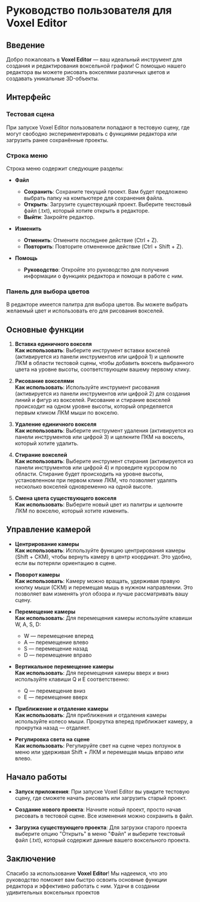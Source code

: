 # Руководство пользователя для Voxel Editor

## Введение
Добро пожаловать в **Voxel Editor** — ваш идеальный инструмент для создания и редактирования воксельной графики! С помощью нашего редактора вы можете рисовать вокселями различных цветов и создавать уникальные 3D-объекты.

## Интерфейс

### Тестовая сцена
При запуске Voxel Editor пользователи попадают в тестовую сцену, где могут свободно экспериментировать с функциями редактора или загрузить ранее сохранённые проекты.

### Строка меню
Строка меню содержит следующие разделы:

- **Файл**
  - **Сохранить**: Сохраните текущий проект. Вам будет предложено выбрать папку на компьютере для сохранения файла.
  - **Открыть**: Загрузите существующий проект. Выберите текстовый файл (.txt), который хотите открыть в редакторе.
  - **Выйти**: Закройте редактор.
  
- **Изменить**
  - **Отменить**: Отмените последнее действие (Ctrl + Z).
  - **Повторить**: Повторите отмененное действие (Ctrl + Shift + Z).
  
- **Помощь**
  - **Руководство**: Откройте это руководство для получения информации о функциях редактора и помощи в работе с ним.

### Панель для выбора цветов
В редакторе имеется палитра для выбора цветов. Вы можете выбрать желаемый цвет и использовать его для рисования вокселей.

## Основные функции

1. **Вставка единичного вокселя**  
   **Как использовать**: Выберите инструмент вставки вокселей (активируется из панели инструментов или цифрой 1) и щелкните ЛКМ в области тестовой сцены, чтобы добавить воксель выбранного цвета на уровне высоты, соответствующем вашему первому клику.
   
2. **Рисование вокселями**  
   **Как использовать**: Используйте инструмент рисования (активируется из панели инструментов или цифрой 2) для создания линий и фигур из вокселей. Рисование и стирание вокселей происходит на одном уровне высоты, который определяется первым кликом ЛКМ мыши по вокселю.
   
3. **Удаление единичного вокселя**  
   **Как использовать**: Выберите инструмент удаления (активируется из панели инструментов или цифрой 3) и щелкните ПКМ на воксель, который хотите удалить.
   
4. **Стирание вокселей**  
   **Как использовать**: Выберите инструмент стирания (активируется из панели инструментов или цифрой 4) и проведите курсором по области. Стирание будет происходить на уровне высоты, установленном при первом клике ЛКМ, что позволяет удалять несколько вокселей одновременно на одной высоте.
   
5. **Смена цвета существующего вокселя**  
   **Как использовать**: Выберите новый цвет из палитры и щелкните ЛКМ по вокселю, который хотите изменить.

## Управление камерой

- **Центрирование камеры**  
  **Как использовать**: Используйте функцию центрирования камеры (Shift + СКМ), чтобы вернуть камеру в центр координат. Это удобно, если вы потеряли ориентацию в сцене.
  
- **Поворот камеры**  
  **Как использовать**: Камеру можно вращать, удерживая правую кнопку мыши (СКМ) и перемещая мышь в нужном направлении. Это позволяет вам изменять угол обзора и лучше рассматривать вашу сцену.
  
- **Перемещение камеры**  
  **Как использовать**: Для перемещения камеры используйте клавиши W, A, S, D:  
  - W — перемещение вперед  
  - A — перемещение влево  
  - S — перемещение назад  
  - D — перемещение вправо  
  
- **Вертикальное перемещение камеры**  
  **Как использовать**: Для перемещения камеры вверх и вниз используйте клавиши Q и E соответственно:  
  - Q — перемещение вниз  
  - E — перемещение вверх  
  
- **Приближение и отдаление камеры**  
  **Как использовать**: Для приближения и отдаления камеры используйте колесо мыши. Прокрутка вперед приближает камеру, а прокрутка назад — отдаляет.

- **Регулировка света на сцене**  
  **Как использовать**: Регулируйте свет на сцене через ползунок в меню или удерживая Shift + ЛКМ и перемещая мышь вправо или влево.

## Начало работы

- **Запуск приложения**: При запуске Voxel Editor вы увидите тестовую сцену, где сможете начать рисовать или загрузить старый проект.

- **Создание нового проекта**: Начните новый проект, просто начав рисовать в тестовой сцене. Все изменения можно сохранить в файл.

- **Загрузка существующего проекта**: Для загрузки старого проекта выберите опцию "Открыть" в меню "Файл" и выберите текстовый файл (.txt), который содержит данные вашего воксельного проекта.

## Заключение
Спасибо за использование **Voxel Editor**! Мы надеемся, что это руководство поможет вам быстро освоить основные функции редактора и эффективно работать с ним. Удачи в создании удивительных воксельных проектов
